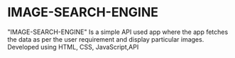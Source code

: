 # IMAGE-SEARCH-ENGINE
"IMAGE-SEARCH-ENGINE" Is a simple API used app where the app fetches the data as per the user requirement and display particular images. Developed using HTML, CSS, JavaScript,API
